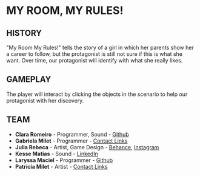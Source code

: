 # MY ROOM, MY RULES!

## HISTORY
"My Room My Rules!" tells the story of a girl in which her parents show her a career to follow, but the protagonist is still not sure if this is what she want. Over time, our protagonist will identify with what she really likes.

## GAMEPLAY
The player will interact by clicking the objects in the scenario to help our protagonist with her discovery.

## TEAM
- **Clara Romeiro** - Programmer, Sound - [Github](https://github.com/clararomeiro)
- **Gabriela Milet** - Programmer - [Contact Links](https://jasbrela.carrd.co)
- **Julia Rebeca** - Artist, Game Design - [Behance](https://www.behance.net/ShaneStrong93), [Instagram](https://www.instagram.com/ShaneStrong93/)
- **Kesse Matias** - Sound - [LinkedIn](https://www.linkedin.com/in/kesse-matias-a8647418b/)
- **Laryssa Maciel** - Programmer - [Github](https://github.com/LaryssaMaciel)
- **Patrícia Milet** - Artist - [Contact Links](https://triciamilet.carrd.co)

